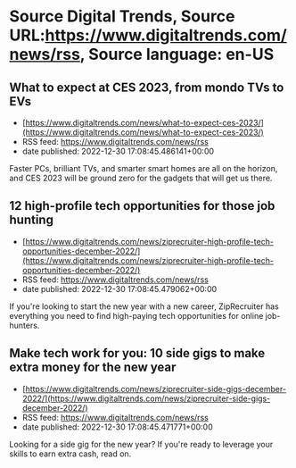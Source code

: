 # Source Digital Trends, Source URL:https://www.digitaltrends.com/news/rss, Source language: en-US

## What to expect at CES 2023, from mondo TVs to EVs
 - [https://www.digitaltrends.com/news/what-to-expect-ces-2023/](https://www.digitaltrends.com/news/what-to-expect-ces-2023/)
 - RSS feed: https://www.digitaltrends.com/news/rss
 - date published: 2022-12-30 17:08:45.486141+00:00

Faster PCs, brilliant TVs, and smarter smart homes are all on the horizon, and CES 2023 will be ground zero for the gadgets that will get us there.

## 12 high-profile tech opportunities for those job hunting
 - [https://www.digitaltrends.com/news/ziprecruiter-high-profile-tech-opportunities-december-2022/](https://www.digitaltrends.com/news/ziprecruiter-high-profile-tech-opportunities-december-2022/)
 - RSS feed: https://www.digitaltrends.com/news/rss
 - date published: 2022-12-30 17:08:45.479062+00:00

If you're looking to start the new year with a new career, ZipRecruiter has everything you need to find high-paying tech opportunities for online job-hunters.

## Make tech work for you: 10 side gigs to make extra money for the new year
 - [https://www.digitaltrends.com/news/ziprecruiter-side-gigs-december-2022/](https://www.digitaltrends.com/news/ziprecruiter-side-gigs-december-2022/)
 - RSS feed: https://www.digitaltrends.com/news/rss
 - date published: 2022-12-30 17:08:45.471771+00:00

Looking for a side gig for the new year? If you're ready to leverage your skills to earn extra cash, read on.
